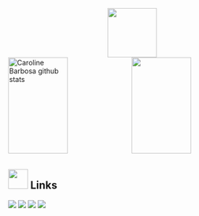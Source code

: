 <!-- <img width=100% src="https://capsule-render.vercel.app/api?type=waving&color=b815e4&height=120&section=header"/> -->
  
  
<div id="header" align="center">
  <img src="https://media.giphy.com/media/M9gbBd9nbDrOTu1Mqx/giphy.gif" width="100"/>
</div>

<!-- <div align="center">
  <a href="https://github.com/SamuelSilvaB">
  <img height="180em" src="https://github-readme-stats.vercel.app/api?username=SamuelSilvaB&bg_color=30,b815e4,090979&title_color=fff&text_color=fff"/>
</div>  -->

 
  <img width="49%" height="195px" src="https://github-readme-stats.vercel.app/api?username=SamuelSilvaB&show_icons=true&count_private=true&hide_border=true&title_color=ff91a4&icon_color=ff91a4&text_color=c9d1d9&bg_color=30,b815e4,090979" alt="Caroline Barbosa github stats" /> 
  <img width="49%" height="195px" src="https://github-readme-stats.vercel.app/api/top-langs/?username=SamuelSilvaB&layout=compact&hide_border=true&title_color=ff91a4&text_color=ff91a4&bg_color=30,b815e4,090979" />

  


## <img height="40" src="https://raw.githubusercontent.com/innng/innng/master/assets/kyubey.gif"/> Links
[![](https://img.shields.io/badge/-linkedin-0073B1?style=flat-square)](http://linkedin.com/in/ingridrosselis)
[![](https://img.shields.io/badge/-twitter-1C9CEA?style=flat-square)](https://twitter.com/_innng_)
[![](https://img.shields.io/badge/-resume-332B40?style=flat-square)](https://resume.io/r/zUDFmwciy)
[![](https://img.shields.io/badge/-badges-2D4E00?style=flat-square)](https://www.youracclaim.com/users/ingridrosselis/badges)
